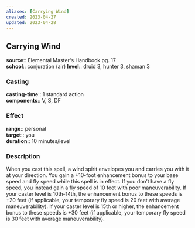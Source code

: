 ```yaml
---
aliases: [Carrying Wind]
created: 2023-04-27
updated: 2023-04-28
---
```


## Carrying Wind

**source**:: Elemental Master's Handbook pg. 17  
**school**:: conjuration (air)
**level**:: druid 3, hunter 3, shaman 3

### Casting

**casting-time**:: 1 standard action  
**components**:: V, S, DF

### Effect

**range**:: personal  
**target**:: you  
**duration**:: 10 minutes/level

### Description

When you cast this spell, a wind spirit envelopes you and carries you with it at your direction. You gain a +10-foot enhancement bonus to your base speed and fly speed while this spell is in effect. If you don’t have a fly speed, you instead gain a fly speed of 10 feet with poor maneuverability. If your caster level is 10th-14th, the enhancement bonus to these speeds is +20 feet (if applicable, your temporary fly speed is 20 feet with average maneuverability). If your caster level is 15th or higher, the enhancement bonus to these speeds is +30 feet (if applicable, your temporary fly speed is 30 feet with average maneuverability).
